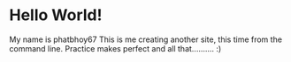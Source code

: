 # Hello World!
My name is phatbhoy67
This is me creating another site, this time from the command line.
Practice makes perfect and all that.......... :)
